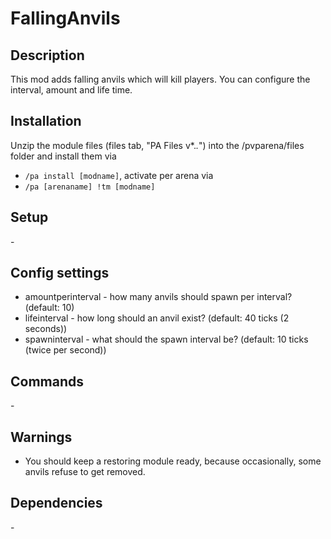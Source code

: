 # FallingAnvils

## Description

This mod adds falling anvils which will kill players. You can configure the interval, amount and life time.

## Installation

Unzip the module files (files tab, "PA Files v*.*.*") into the /pvparena/files folder and install them via

- `/pa install [modname]`, activate per arena via
- `/pa [arenaname] !tm [modname]`

## Setup

\-

## Config settings

- amountperinterval \- how many anvils should spawn per interval? (default: 10)
- lifeinterval \- how  long should an anvil exist? (default: 40 ticks (2 seconds))
- spawninterval \- what should the spawn interval be? (default: 10 ticks (twice per second))

## Commands

\-

## Warnings

- You should keep a restoring module ready, because occasionally, some anvils refuse to get removed.

## Dependencies

\-